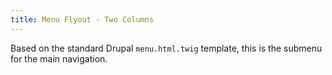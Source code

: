 ```yaml
---
title: Menu Flyout - Two Columns
---
```

Based on the standard Drupal `menu.html.twig` template, this is the submenu for the main navigation.
